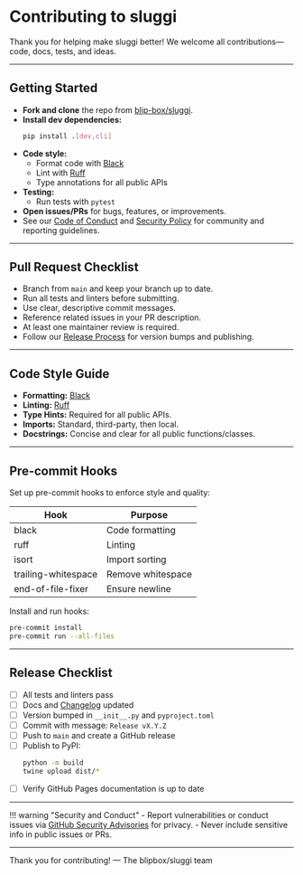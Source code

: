 # Contributing to sluggi

Thank you for helping make sluggi better! We welcome all contributions—code, docs, tests, and ideas.

---

## Getting Started

- **Fork and clone** the repo from [blip-box/sluggi](https://github.com/blip-box/sluggi).
- **Install dev dependencies:**
  ```bash
  pip install .[dev,cli]
  ```
- **Code style:**
  - Format code with [Black](https://black.readthedocs.io/)
  - Lint with [Ruff](https://docs.astral.sh/ruff/)
  - Type annotations for all public APIs
- **Testing:**
  - Run tests with `pytest`
- **Open issues/PRs** for bugs, features, or improvements.
- See our [Code of Conduct](https://github.com/blip-box/sluggi/blob/main/.github/CODE_OF_CONDUCT.md) and [Security Policy](https://github.com/blip-box/sluggi/blob/main/.github/SECURITY.md) for community and reporting guidelines.

---

## Pull Request Checklist

- Branch from `main` and keep your branch up to date.
- Run all tests and linters before submitting.
- Use clear, descriptive commit messages.
- Reference related issues in your PR description.
- At least one maintainer review is required.
- Follow our [Release Process](https://github.com/blip-box/sluggi/blob/main/.github/RELEASE.md) for version bumps and publishing.

---

## Code Style Guide

- **Formatting:** [Black](https://black.readthedocs.io/)
- **Linting:** [Ruff](https://docs.astral.sh/ruff/)
- **Type Hints:** Required for all public APIs.
- **Imports:** Standard, third-party, then local.
- **Docstrings:** Concise and clear for all public functions/classes.

---

## Pre-commit Hooks

Set up pre-commit hooks to enforce style and quality:

| Hook                  | Purpose                |
|-----------------------|------------------------|
| black                 | Code formatting        |
| ruff                  | Linting                |
| isort                 | Import sorting         |
| trailing-whitespace   | Remove whitespace      |
| end-of-file-fixer     | Ensure newline         |

Install and run hooks:

```bash
pre-commit install
pre-commit run --all-files
```

---

## Release Checklist

- [ ] All tests and linters pass
- [ ] Docs and [Changelog](https://github.com/blip-box/sluggi/blob/main/CHANGELOG.md) updated
- [ ] Version bumped in `__init__.py` and `pyproject.toml`
- [ ] Commit with message: `Release vX.Y.Z`
- [ ] Push to `main` and create a GitHub release
- [ ] Publish to PyPI:
  ```bash
  python -m build
  twine upload dist/*
  ```
- [ ] Verify GitHub Pages documentation is up to date

---

!!! warning "Security and Conduct"
    - Report vulnerabilities or conduct issues via [GitHub Security Advisories](https://github.com/blip-box/sluggi/security/advisories) for privacy.
    - Never include sensitive info in public issues or PRs.

---

Thank you for contributing!
— The blipbox/sluggi team

